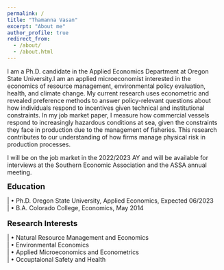 ```yaml
---
permalink: /
title: "Thamanna Vasan"
excerpt: "About me"
author_profile: true
redirect_from: 
  - /about/
  - /about.html
---
```


I am a Ph.D. candidate in the Applied Economics Department at Oregon State University.I am an applied microeconomist interested in the economics of resource management, environmental policy evaluation, health, and climate change. My current research uses econometric and revealed preference methods to answer policy-relevant questions about how individuals respond to incentives given technical and institutional constraints. In my job market paper, I measure how commercial vessels respond to increasingly hazardous conditions at sea, given the constraints they face in production due to the management of fisheries. This research contributes to our understanding of how firms manage physical risk in production processes. 

I will be on the job market in the 2022/2023 AY and will be available for interviews at the Southern Economic Association and the ASSA annual meeting. 

<font size="4"> **Education** </font>

|  •  Ph.D.  Oregon State University, Applied Economics, Expected 06/2023<br>
|  •  B.A.  Colorado College, Economics, May 2014
<br>
<br>
<font size="4"> **Research Interests** </font>

|  •  Natural Resource Management and Economics<br>
|  •  Environmental Economics <br>
|  •  Applied Microeconomics and Econometrics<br>
|  •  Occuptaional Safety and Health<br>


